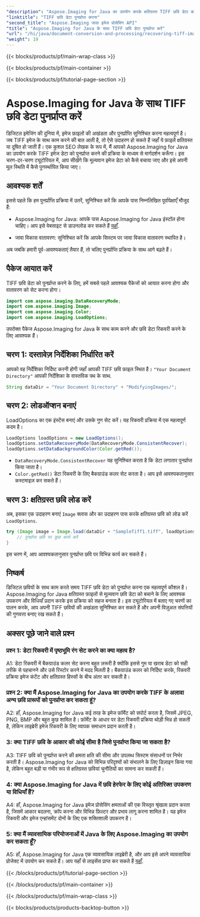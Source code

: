 ```yaml
---
"description": "Aspose.Imaging for Java का उपयोग करके क्षतिग्रस्त TIFF छवि डेटा को पुनर्प्राप्त करना सीखें। इस चरण-दर-चरण मार्गदर्शिका के साथ छवि अखंडता को पुनर्स्थापित करें।"
"linktitle": "TIFF छवि डेटा पुनर्प्राप्त करना"
"second_title": "Aspose.Imaging जावा इमेज प्रोसेसिंग API"
"title": "Aspose.Imaging for Java के साथ TIFF छवि डेटा पुनर्प्राप्त करें"
"url": "/hi/java/document-conversion-and-processing/recovering-tiff-image-data/"
"weight": 19
---
```


{{< blocks/products/pf/main-wrap-class >}}

{{< blocks/products/pf/main-container >}}

{{< blocks/products/pf/tutorial-page-section >}}

# Aspose.Imaging for Java के साथ TIFF छवि डेटा पुनर्प्राप्त करें

डिजिटल इमेजिंग की दुनिया में, इमेज फ़ाइलों की अखंडता और पुनर्प्राप्ति सुनिश्चित करना महत्वपूर्ण है। जब TIFF इमेज के साथ काम करने की बात आती है, तो ऐसे उदाहरण हो सकते हैं जहाँ ये फ़ाइलें क्षतिग्रस्त या दूषित हो जाती हैं। एक कुशल SEO लेखक के रूप में, मैं आपको Aspose.Imaging for Java का उपयोग करके TIFF इमेज डेटा को पुनर्प्राप्त करने की प्रक्रिया के माध्यम से मार्गदर्शन करूँगा। इस चरण-दर-चरण ट्यूटोरियल में, आप सीखेंगे कि मूल्यवान इमेज डेटा को कैसे बचाया जाए और इसे अपनी मूल स्थिति में कैसे पुनर्स्थापित किया जाए।

## आवश्यक शर्तें

इससे पहले कि हम पुनर्प्राप्ति प्रक्रिया में उतरें, सुनिश्चित करें कि आपके पास निम्नलिखित पूर्वापेक्षाएँ मौजूद हैं:

- Aspose.Imaging for Java: आपके पास Aspose.Imaging for Java इंस्टॉल होना चाहिए। आप इसे वेबसाइट से डाउनलोड कर सकते हैं [यहाँ](https://releases.aspose.com/imaging/java/).

- जावा विकास वातावरण: सुनिश्चित करें कि आपके सिस्टम पर जावा विकास वातावरण स्थापित है।

अब जबकि हमारी पूर्व-आवश्यकताएं तैयार हैं, तो चलिए पुनर्प्राप्ति प्रक्रिया के साथ आगे बढ़ते हैं।

## पैकेज आयात करें

TIFF छवि डेटा को पुनर्प्राप्त करने के लिए, हमें सबसे पहले आवश्यक पैकेजों को आयात करना होगा और वातावरण को सेट करना होगा।


```java
import com.aspose.imaging.DataRecoveryMode;
import com.aspose.imaging.Image;
import com.aspose.imaging.Color;
import com.aspose.imaging.LoadOptions;
```

उपरोक्त पैकेज Aspose.Imaging for Java के साथ काम करने और छवि डेटा रिकवरी करने के लिए आवश्यक हैं।


## चरण 1: दस्तावेज़ निर्देशिका निर्धारित करें

आपको वह निर्देशिका निर्दिष्ट करनी होगी जहाँ आपकी TIFF छवि फ़ाइल स्थित है। `"Your Document Directory"` आपकी निर्देशिका के वास्तविक पथ के साथ.

```java
String dataDir = "Your Document Directory" + "ModifyingImages/";
```

## चरण 2: लोडऑप्शन बनाएं

LoadOptions का एक इंस्टेंस बनाएं और उसके गुण सेट करें। यह रिकवरी प्रक्रिया में एक महत्वपूर्ण कदम है।

```java
LoadOptions loadOptions = new LoadOptions();
loadOptions.setDataRecoveryMode(DataRecoveryMode.ConsistentRecover);
loadOptions.setDataBackgroundColor(Color.getRed());
```

- `DataRecoveryMode.ConsistentRecover` यह सुनिश्चित करता है कि डेटा लगातार पुनर्प्राप्त किया जाता है।
- `Color.getRed()` डेटा रिकवरी के लिए बैकग्राउंड कलर सेट करता है। आप इसे आवश्यकतानुसार कस्टमाइज़ कर सकते हैं।

## चरण 3: क्षतिग्रस्त छवि लोड करें

अब, इसका एक उदाहरण बनाएं `Image` क्लास और का उदाहरण पास करके क्षतिग्रस्त छवि को लोड करें `LoadOptions`.

```java
try (Image image = Image.load(dataDir + "SampleTiff1.tiff", loadOptions)) {
    // पुनर्प्राप्त छवि पर कुछ कार्य करें
}
```

इस चरण में, आप आवश्यकतानुसार पुनर्प्राप्त छवि पर विभिन्न कार्य कर सकते हैं।

## निष्कर्ष

डिजिटल छवियों के साथ काम करते समय TIFF छवि डेटा को पुनर्प्राप्त करना एक महत्वपूर्ण कौशल है। Aspose.Imaging for Java क्षतिग्रस्त फ़ाइलों से मूल्यवान छवि डेटा को बचाने के लिए आवश्यक उपकरण और विधियाँ प्रदान करके इस प्रक्रिया को सहज बनाता है। इस ट्यूटोरियल में बताए गए चरणों का पालन करके, आप अपनी TIFF छवियों की अखंडता सुनिश्चित कर सकते हैं और अपनी विज़ुअल संपत्तियों की गुणवत्ता बनाए रख सकते हैं।

## अक्सर पूछे जाने वाले प्रश्न

### प्रश्न 1: डेटा रिकवरी में पृष्ठभूमि रंग सेट करने का क्या महत्व है?

A1: डेटा रिकवरी में बैकग्राउंड कलर सेट करना बहुत ज़रूरी है क्योंकि इससे गुम या खराब डेटा को सही तरीके से पहचानने और उसे रिस्टोर करने में मदद मिलती है। बैकग्राउंड कलर को निर्दिष्ट करके, रिकवरी प्रक्रिया इमेज कंटेंट और क्षतिग्रस्त हिस्सों के बीच अंतर कर सकती है।

### प्रश्न 2: क्या मैं Aspose.Imaging for Java का उपयोग करके TIFF के अलावा अन्य छवि प्रारूपों को पुनर्प्राप्त कर सकता हूं?

A2: हाँ, Aspose.Imaging for Java कई तरह के इमेज फ़ॉर्मेट को सपोर्ट करता है, जिसमें JPEG, PNG, BMP और बहुत कुछ शामिल है। फ़ॉर्मेट के आधार पर डेटा रिकवरी प्रक्रिया थोड़ी भिन्न हो सकती है, लेकिन लाइब्रेरी इमेज रिकवरी के लिए व्यापक समाधान प्रदान करती है।

### 3: क्या TIFF छवि के आकार की कोई सीमा है जिसे पुनर्प्राप्त किया जा सकता है?

A3: TIFF छवि को पुनर्प्राप्त करने की क्षमता क्षति की सीमा और उपलब्ध सिस्टम संसाधनों पर निर्भर करती है। Aspose.Imaging for Java को विभिन्न परिदृश्यों को संभालने के लिए डिज़ाइन किया गया है, लेकिन बहुत बड़ी या गंभीर रूप से क्षतिग्रस्त छवियां चुनौतियों का सामना कर सकती हैं।

### 4: क्या Aspose.Imaging for Java में छवि हेरफेर के लिए कोई अतिरिक्त उपकरण या विधियाँ हैं?

A4: हाँ, Aspose.Imaging for Java इमेज प्रोसेसिंग क्षमताओं की एक विस्तृत श्रृंखला प्रदान करता है, जिसमें आकार बदलना, क्रॉप करना और विभिन्न फ़िल्टर और प्रभाव लागू करना शामिल है। यह इमेज रिकवरी और इमेज एन्हांसमेंट दोनों के लिए एक शक्तिशाली उपकरण है।

### 5: क्या मैं व्यावसायिक परियोजनाओं में Java के लिए Aspose.Imaging का उपयोग कर सकता हूँ?

A5: हाँ, Aspose.Imaging for Java एक व्यावसायिक लाइब्रेरी है, और आप इसे अपने व्यावसायिक प्रोजेक्ट में उपयोग कर सकते हैं। आप यहाँ से लाइसेंस प्राप्त कर सकते हैं [यहाँ](https://purchase.aspose.com/buy).

{{< /blocks/products/pf/tutorial-page-section >}}

{{< /blocks/products/pf/main-container >}}

{{< /blocks/products/pf/main-wrap-class >}}

{{< blocks/products/products-backtop-button >}}